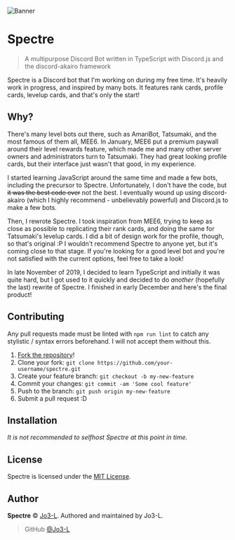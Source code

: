 ![Banner](https://i.imgur.com/abq2Gwr.png)
# Spectre
> A multipurpose Discord Bot written in TypeScript with Discord.js and the discord-akairo framework

Spectre is a Discord bot that I'm working on during my free time. It's heavily work in progress, and inspired by many bots. It features rank cards, profile cards, levelup cards, and that's only the start!

## Why?
There's many level bots out there, such as AmariBot, Tatsumaki, and the most famous of them all, MEE6. In January, MEE6 put a premium paywall around their level rewards feature, which made me and many other server owners and administrators turn to Tatsumaki. They had great looking profile cards, but their interface just wasn't that good, in my experience. 

I started learning JavaScript around the same time and made a few bots, including the precursor to Spectre. Unfortunately, I don't have the code, but ~~it was the best code ever~~ not the best. I eventually wound up using discord-akairo (which I highly recommend - unbelievably powerful) and Discord.js to make a few bots. 

Then, I rewrote Spectre. I took inspiration from MEE6, trying to keep as close as possible to replicating their rank cards, and doing the same for Tatsumaki's levelup cards. I did a bit of design work for the profile, though, so that's original :P
I wouldn't recommend Spectre to anyone yet, but it's coming close to that stage. If you're looking for a good level bot and you're not satisfied with the current options, feel free to take a look!

In late November of 2019, I decided to learn TypeScript and initially it was quite hard, but I got used to it quickly and decided to do *another* (hopefully the last) rewrite of Spectre. I finished in early December and here's the final product!

## Contributing
Any pull requests made must be linted with `npm run lint` to catch any stylistic / syntax errors beforehand. I will not accept them without this.

1. [Fork the repository](https://github.com/jo3-l/spectre/fork)!
2. Clone your fork: `git clone https://github.com/your-username/spectre.git`
3. Create your feature branch: `git checkout -b my-new-feature`
4. Commit your changes: `git commit -am 'Some cool feature'`
5. Push to the branch: `git push origin my-new-feature`
6. Submit a pull request :D

## Installation
*It is not recommended to selfhost Spectre at this point in time.*

## License
Spectre is licensed under the [MIT License](https://github.com/Jo3-L/spectre/blob/master/LICENSE).

## Author
**Spectre** © [Jo3-L](https://github/Jo3-L).
Authored and maintained by Jo3-L.

> GitHub [@Jo3-L](https://github.com/Jo3-L)